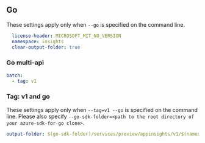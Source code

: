 ## Go

These settings apply only when `--go` is specified on the command line.

``` yaml $(go)
  license-header: MICROSOFT_MIT_NO_VERSION
  namespace: insights
  clear-output-folder: true
```

### Go multi-api

``` yaml $(go) && $(multiapi)
batch:
  - tag: v1
```

### Tag: v1 and go

These settings apply only when `--tag=v1 --go` is specified on the command line.
Please also specify `--go-sdk-folder=<path to the root directory of your azure-sdk-for-go clone>`.

``` yaml $(tag) == 'v1' && $(go)
output-folder: $(go-sdk-folder)/services/preview/appinsights/v1/$(namespace)
```